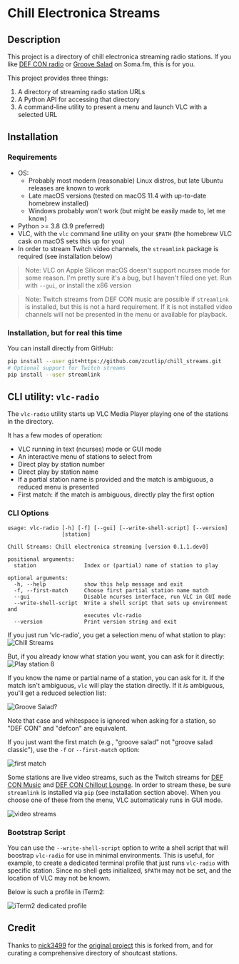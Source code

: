 # Chill Electronica Streams

## Description

This project is a directory of chill electronica streaming radio stations. If you like [DEF CON radio](https://somafm.com/defcon/) or [Groove Salad](https://somafm.com/groovesalad/) on Soma.fm, this is for you.

This project provides three things:

1. A directory of streaming radio station URLs
2. A Python API for accessing that directory
3. A command-line utility to present a menu and launch VLC with a selected URL

## Installation

### Requirements

- OS:
  - Probably most modern (reasonable) Linux distros, but late Ubuntu releases are known to work
  - Late macOS versions (tested on macOS 11.4 with up-to-date homebrew installed)
  - Windows probably won't work (but might be easily made to, let me know)
- Python >= 3.8 (3.9 preferred)
- VLC, with the `vlc` command line utility on your `$PATH` (the homebrew VLC cask on macOS sets this up for you)
- In order to stream Twitch video channels, the `streamlink` package is required (see installation below)

> Note: VLC on Apple Silicon macOS doesn't support ncurses mode for some reason. I'm pretty sure it's a bug, but I haven't filed one yet. Run with `--gui`, or install the x86 version

> Note: Twitch streams from DEF CON music are possible if `streamlink` is installed, but this is not a hard requirement. If it is not installed video channels will not be presented in the menu or available for playback.

### Installation, but for real this time

You can install directly from GitHub:

```bash
pip install --user git+https://github.com/zcutlip/chill_streams.git
# Optional support for Twitch streams
pip install --user streamlink
```

## CLI utility: `vlc-radio`

The `vlc-radio` utility starts up VLC Media Player playing one of the stations in the directory.

It has a few modes of operation:

- VLC running in text (ncurses) mode or GUI mode
- An interactive menu of stations to select from
- Direct play by station number
- Direct play by station name
- If a partial station name is provided and the match is ambiguous, a reduced menu is presented
- First match: if the match is ambiguous, directly play the first option

### CLI Options

```console
usage: vlc-radio [-h] [-f] [--gui] [--write-shell-script] [--version]
                 [station]

Chill Streams: Chill electronica streaming [version 0.1.1.dev0]

positional arguments:
  station               Index or (partial) name of station to play

optional arguments:
  -h, --help            show this help message and exit
  -f, --first-match     Choose first partial station name match
  --gui                 Disable ncurses interface, run VLC in GUI mode
  --write-shell-script  Write a shell script that sets up environment and
                        executes vlc-radio
  --version             Print version string and exit
```

If you just run 'vlc-radio', you get a selection menu of what station to play:
![Chill Streams](images/radio-menu.png)

But, if you already know what station you want, you can ask for it directly:
![Play station 8](images/vlc-radio-8.gif)

If you know the name or partial name of a station, you can ask for it. If the match isn't ambiguous, `vlc` will play the station directly. If it *i*s ambiguous, you'll get a reduced selection list:

![Groove Salad?](images/vlc-radio-groovesalad.gif)

Note that case and whitespace is ignored when asking for a station, so "DEF CON" and "defcon" are equivalent.

If you just want the first match (e.g., "groove salad" not "groove salad classic"), use the `-f` or `--first-match` option:

![first match](images/vlc-radio-groovesalad-first-match.gif)

Some stations are live video streams, such as the Twitch streams for [DEF CON Music](https://www.twitch.tv/defcon_music) and [DEF CON Chillout Lounge](https://www.twitch.tv/defcon_chill). In order to stream these, be sure `streamlink` is installed via `pip` (see installation section above). When you choose one of these from the menu, VLC automaticaly runs in GUI mode.

![video streams](images/vlc-radio-video-streams.gif)

### Bootstrap Script

You can use the `--write-shell-script` option to write a shell script that will boostrap `vlc-radio` for use in minimal environments. This is useful, for example, to create a dedicated terminal profile that just runs `vlc-radio` with specific station. Since no shell gets initialized, `$PATH` may not be set, and the location of VLC may not be known.

Below is such a profile in iTerm2:

![iTerm2 dedicated profile](images/iterm2-profiles.png)

## Credit

Thanks to [nick3499](https://github.com/nick3499) for the [original project](https://github.com/nick3499/radio_streams_vlc) this is forked from, and for curating a comprehensive directory of shoutcast stations.
